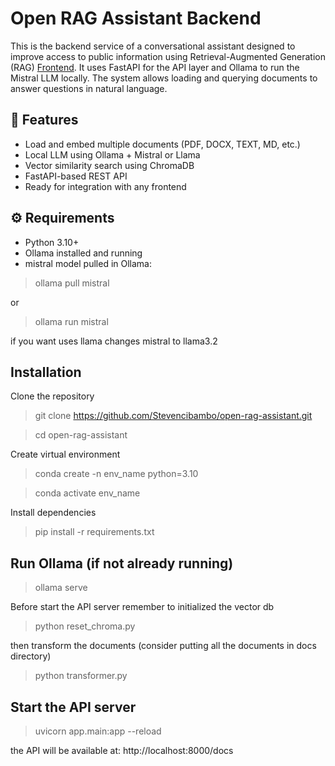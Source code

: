 # Open RAG Assistant Backend
This is the backend service of a conversational assistant designed to improve access to public information using 
Retrieval-Augmented Generation (RAG) [Frontend](https://github.com/Stevencibambo/rag-assistant-frontend). 
It uses FastAPI for the API layer 
and Ollama to run the Mistral LLM locally. The system allows loading and querying 
documents to answer questions in natural language.

## 🚀 Features
- Load and embed multiple documents (PDF, DOCX, TEXT, MD, etc.)
- Local LLM using Ollama + Mistral or Llama
- Vector similarity search using ChromaDB
- FastAPI-based REST API
- Ready for integration with any frontend

## ⚙️ Requirements
- Python 3.10+
- Ollama installed and running
- mistral model pulled in Ollama:

> ollama pull mistral

or
> ollama run mistral

if you want uses llama changes mistral to llama3.2

## Installation
Clone the repository
> git clone https://github.com/Stevencibambo/open-rag-assistant.git

> cd open-rag-assistant

Create virtual environment
> conda create -n env_name python=3.10

> conda activate env_name

Install dependencies
> pip install -r requirements.txt

## Run Ollama (if not already running)
> ollama serve

Before start the API server remember to initialized the vector db
> python reset_chroma.py

then transform the documents (consider putting all the documents in docs directory)
> python transformer.py

## Start the API server
> uvicorn app.main:app --reload

the API will be available at: http://localhost:8000/docs


